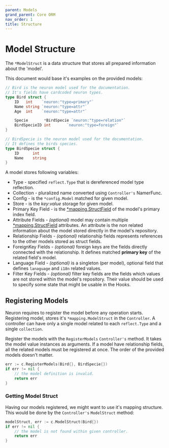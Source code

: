 ```yaml
---
parent: Models
grand_parent: Core ORM
nav_order: 1
title: Structure
---
```


# Model Structure

The `*ModelStruct` is a data structure that stores all prepared information about the 'model'.

This document would base it's examples on the provided models:

```go
// Bird is the neuron model used for the documentation.
// It's fields have cardcoded neuron types.
type Bird struct {
    ID   int    `neuron:"type=primary"`
    Name string `neuron:"type=attr"`
    Age  int    `neuron:"type=attr"`

    Specie       *BirdSpecie `neuron:"type=relation"`
    BirdSpecieID int       `neuron:"type=foreign"`
}

// BirdSpecie is the neuron model used for the documentation.
// It defines the birds species.
type BirdSpecie struct {
    ID      int
    Name    string
}
```
A model stores following variables:

* Type - specified `reflect.Type` that is dereferenced model type reflection. 
* Collection - pluralized name converted using `Controller's` NamerFunc.
* Config - is the `*config.Model` matched for given model.
* Store - is the *key*:*value* storage for given model.
* Primary Key Field - is the [*mapping.StructField](#structfield) of the model's primary index field.
* Attribute Fields - _(optional)_ model may contain multiple [*mapping.StructField](#structfield) attributes. An attribute is the non related information about the model stored directly in the model's repository.
* Relationship Fields - _(optional)_ relationship fields represents references to the other models stored as struct fields.
* ForeignKey Fields - _(optional)_ foreign keys are the fields directly connected with the relationship. It defines matched **primary key** of the related field's model. 
* Language Field - _(optional)_ is a singleton (per model), optional field that defines `lanaguage` and `i18n` related values.
* Filter Key Fields - _(optional)_ filter key fields are the fields which values are not stored within the model's repository. Their value should be used to specify some state that might be usable in the Hooks. 

## Registering Models

Neuron requires to register the model before any operation starts.
Registering model, stores it's `*mapping.ModelStruct`  in the `Controller`.
A controller can have only a single model related to each `reflect.Type` and a single `collection`. 

Register the models with the `RegisterModels` `Controller's` method.
It takes the model value instances as arguments.
If a model have relationship fields, all the related models must be registered at once. The order of the provided models doesn't matter.

```go
err := c.RegisterModels(Bird{}, BirdSpecie{})
if err != nil {
    // the model definition is invalid.
    return err
}
```


### Getting Model Struct

Having our models registered, we might want to use it's mapping structure.
This would be done by the `Controller's` `ModelStruct` method:

```go
modelStruct, err := c.ModelStruct(Bird{})
if err != nil {
    // the model is not found within given controller.
    return err
}
```
